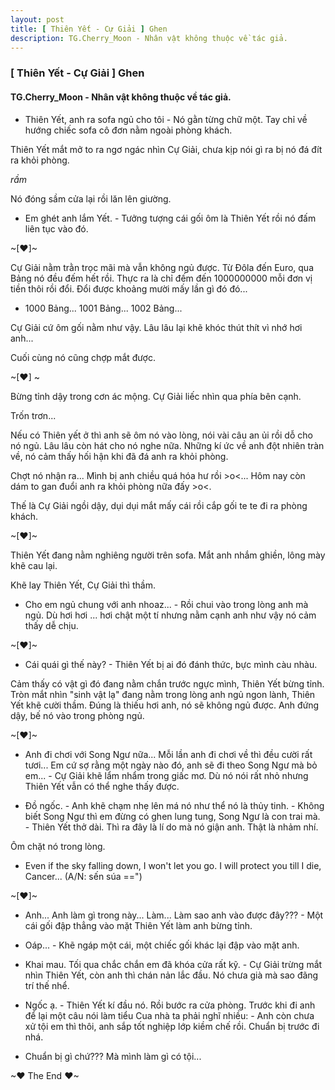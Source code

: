 ```yaml
---
layout: post
title: [ Thiên Yết - Cự Giải ] Ghen
description: TG.Cherry_Moon - Nhân vật không thuộc về tác giả.
---
```


### [ Thiên Yết - Cự Giải ] Ghen

#### TG.Cherry_Moon - Nhân vật không thuộc về tác giả.

- Thiên Yết, anh ra sofa ngủ cho tôi - Nó gằn từng chữ một. Tay chỉ về hướng chiếc sofa cô đơn nằm ngoài phòng khách.

Thiên Yết mắt mở to ra ngơ ngác nhìn Cự Giải, chưa kịp nói gì ra bị nó đá đít ra khỏi phòng.

*rầm*

Nó đóng sầm cửa lại rồi lăn lên giường.

- Em ghét anh lắm Yết. - Tưởng tượng cái gối ôm là Thiên Yết rồi nó đấm liên tục vào đó.

~[♥]~​

Cự Giải nằm trằn trọc mãi mà vẫn không ngủ được. Từ Đôla đến Euro, qua Bảng nó đều đếm hết rồi. Thực ra là chỉ đếm đến 1000000000 mỗi đơn vị tiền thôi rồi đổi. Đổi được khoảng mười mấy lần gì đó đó...

- 1000 Bảng... 1001 Bảng... 1002 Bảng...

Cự Giải cứ ôm gối nằm như vậy. Lâu lâu lại khẽ khóc thút thít vì nhớ hơi anh...

Cuối cùng nó cũng chợp mắt được.

~[♥] ~​

Bừng tỉnh dậy trong cơn ác mộng. Cự Giải liếc nhìn qua phía bên cạnh.

Trốn trơn...

Nếu có Thiên yết ở thì anh sẽ ôm nó vào lòng, nói vài câu an ủi rồi dỗ cho nó ngủ. Lâu lâu còn hát cho nó nghe nữa. Những kí ức về anh đột nhiên tràn về, nó cảm thấy hối hận khi đã đá anh ra khỏi phòng.

Chợt nó nhận ra... Mình bị anh chiều quá hóa hư rồi >o<... Hôm nay còn dám to gan đuổi anh ra khỏi phòng nữa đấy >o<.

Thế là Cự Giải ngồi dậy, dụi dụi mắt mấy cái rồi cắp gối te te đi ra phòng khách.

~[♥]~​

Thiên Yết đang nằm nghiêng người trên sofa. Mắt anh nhắm ghiền, lông mày khẽ cau lại.

Khẽ lay Thiên Yết, Cự Giải thì thầm.

- Cho em ngủ chung với anh nhoaz... - Rồi chui vào trong lòng anh mà ngủ. Dù hơi hơi ... hơi chật một tí nhưng nằm cạnh anh như vậy nó cảm thấy dễ chịu.

~[♥]~​

- Cái quái gì thế này? - Thiên Yết bị ai đó đánh thức, bực mình càu nhàu.

Cảm thấy có vật gì đó đang nằm chắn trước ngực mình, Thiên Yết bừng tỉnh. Tròn mắt nhìn "sinh vật lạ" đang nằm trong lòng anh ngủ ngon lành, Thiên Yết khẽ cười thầm. Đúng là thiếu hơi anh, nó sẽ không ngủ được. Anh đứng dậy, bế nó vào trong phòng ngủ.

~[♥]~​

- Anh đi chơi với Song Ngư nữa... Mỗi lần anh đi chơi về thì đều cười rất tươi... Em cứ sợ rằng một ngày nào đó, anh sẽ đi theo Song Ngư mà bỏ em... - Cự Giải khẽ lẩm nhẩm trong giấc mơ. Dù nó nói rất nhỏ nhưng Thiên Yết vẫn có thể nghe thấy được.

- Đồ ngốc. - Anh khẽ chạm nhẹ lên má nó như thể nó là thủy tinh. - Không biết Song Ngư thì em đừng có ghen lung tung, Song Ngư là con trai mà. - Thiên Yết thở dài. Thì ra đây là lí do mà nó giận anh. Thật là nhảm nhí.

Ôm chặt nó trong lòng.

- Even if the sky falling down, I won't let you go. I will protect you till I die, Cancer... (A/N: sến súa ==")

~[♥]~​

- Anh... Anh làm gì trong này... Làm... Làm sao anh vào được đây??? - Một cái gối đập thẳng vào mặt Thiên Yết làm anh bừng tỉnh.

- Oáp... - Khẽ ngáp một cái, một chiếc gối khác lại đập vào mặt anh.

- Khai mau. Tối qua chắc chắn em đã khóa cửa rất kỹ. - Cự Giải trừng mắt nhìn Thiên Yết, còn anh thì chán nản lắc đầu. Nó chưa già mà sao đãng trí thế nhể.

- Ngốc ạ. - Thiên Yết kí đầu nó. Rồi bước ra cửa phòng. Trước khi đi anh để lại một câu nói làm tiểu Cua nhà ta phải nghĩ nhiều: - Anh còn chưa xử tội em thì thôi, anh sắp tốt nghiệp lớp kiềm chế rồi. Chuẩn bị trước đi nhá.

- Chuẩn bị gì chứ??? Mà mình làm gì có tội...

~♥ The End ♥~​
